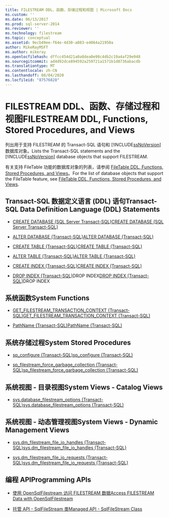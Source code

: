 ```yaml
---
title: FILESTREAM DDL、函数、存储过程和视图 | Microsoft Docs
ms.custom: ''
ms.date: 06/13/2017
ms.prod: sql-server-2014
ms.reviewer: ''
ms.technology: filestream
ms.topic: conceptual
ms.assetid: 9ecb49ee-f64e-4d30-a803-e4064a21950a
author: MikeRayMSFT
ms.author: mikeray
ms.openlocfilehash: dffcc454d21a0a8dea0e98c4db2c19a4af29e948
ms.sourcegitcommit: ad4d92dce894592a259721a1571b1d8736abacdb
ms.translationtype: MT
ms.contentlocale: zh-CN
ms.lasthandoff: 08/04/2020
ms.locfileid: "87576828"
---
```

# <a name="filestream-ddl-functions-stored-procedures-and-views"></a><span data-ttu-id="457f2-102">FILESTREAM DDL、函数、存储过程和视图</span><span class="sxs-lookup"><span data-stu-id="457f2-102">FILESTREAM DDL, Functions, Stored Procedures, and Views</span></span>
  <span data-ttu-id="457f2-103">列出用于支持 FILESTREAM 的 Transact-SQL 语句和 [!INCLUDE[ssNoVersion](../../includes/ssnoversion-md.md)] 数据库对象。</span><span class="sxs-lookup"><span data-stu-id="457f2-103">Lists the Transact-SQL statements and the [!INCLUDE[ssNoVersion](../../includes/ssnoversion-md.md)] database objects that support FILESTREAM.</span></span>  
  
 <span data-ttu-id="457f2-104">有关支持 FileTable 功能的数据库对象的列表，请参阅 [FileTable DDL, Functions, Stored Procedures, and Views](../views/views.md)。</span><span class="sxs-lookup"><span data-stu-id="457f2-104">For the list of database objects that support the FileTable feature, see [FileTable DDL, Functions, Stored Procedures, and Views](../views/views.md).</span></span>  
  
##  <a name="transact-sql-data-definition-language-ddl-statements"></a><a name="ddl"></a> <span data-ttu-id="457f2-105">Transact-SQL 数据定义语言 (DDL) 语句</span><span class="sxs-lookup"><span data-stu-id="457f2-105">Transact-SQL Data Definition Language (DDL) Statements</span></span>  
  
-   [<span data-ttu-id="457f2-106">CREATE DATABASE (SQL Server Transact-SQL)</span><span class="sxs-lookup"><span data-stu-id="457f2-106">CREATE DATABASE &#40;SQL Server Transact-SQL&#41;</span></span>](/sql/t-sql/statements/create-database-sql-server-transact-sql)  
  
-   [<span data-ttu-id="457f2-107">ALTER DATABASE (Transact-SQL)</span><span class="sxs-lookup"><span data-stu-id="457f2-107">ALTER DATABASE &#40;Transact-SQL&#41;</span></span>](/sql/t-sql/statements/alter-database-transact-sql)  
  
-   [<span data-ttu-id="457f2-108">CREATE TABLE (Transact-SQL)</span><span class="sxs-lookup"><span data-stu-id="457f2-108">CREATE TABLE &#40;Transact-SQL&#41;</span></span>](/sql/t-sql/statements/create-table-transact-sql)  
  
-   [<span data-ttu-id="457f2-109">ALTER TABLE (Transact-SQL)</span><span class="sxs-lookup"><span data-stu-id="457f2-109">ALTER TABLE &#40;Transact-SQL&#41;</span></span>](/sql/t-sql/statements/alter-table-transact-sql)  
  
-   [<span data-ttu-id="457f2-110">CREATE INDEX (Transact-SQL)</span><span class="sxs-lookup"><span data-stu-id="457f2-110">CREATE INDEX &#40;Transact-SQL&#41;</span></span>](/sql/t-sql/statements/create-index-transact-sql)  
  
-   <span data-ttu-id="457f2-111">[DROP INDEX (Transact-SQL)](/sql/t-sql/statements/drop-index-transact-sql)DROP INDEX</span><span class="sxs-lookup"><span data-stu-id="457f2-111">[DROP INDEX &#40;Transact-SQL&#41;](/sql/t-sql/statements/drop-index-transact-sql)DROP INDEX</span></span>  
  
##  <a name="system-functions"></a><a name="func"></a> <span data-ttu-id="457f2-112">系统函数</span><span class="sxs-lookup"><span data-stu-id="457f2-112">System Functions</span></span>  
  
-   [<span data-ttu-id="457f2-113">GET_FILESTREAM_TRANSACTION_CONTEXT (Transact-SQL)</span><span class="sxs-lookup"><span data-stu-id="457f2-113">GET_FILESTREAM_TRANSACTION_CONTEXT &#40;Transact-SQL&#41;</span></span>](/sql/t-sql/functions/get-filestream-transaction-context-transact-sql)  
  
-   [<span data-ttu-id="457f2-114">PathName (Transact-SQL)</span><span class="sxs-lookup"><span data-stu-id="457f2-114">PathName &#40;Transact-SQL&#41;</span></span>](/sql/relational-databases/system-functions/pathname-transact-sql)  
  
##  <a name="system-stored-procedures"></a><a name="proc"></a> <span data-ttu-id="457f2-115">系统存储过程</span><span class="sxs-lookup"><span data-stu-id="457f2-115">System Stored Procedures</span></span>  
  
-   [<span data-ttu-id="457f2-116">sp_configure &#40;Transact-SQL&#41;</span><span class="sxs-lookup"><span data-stu-id="457f2-116">sp_configure &#40;Transact-SQL&#41;</span></span>](/sql/relational-databases/system-stored-procedures/sp-configure-transact-sql)  
  
-   [<span data-ttu-id="457f2-117">sp_filestream_force_garbage_collection (Transact-SQL)</span><span class="sxs-lookup"><span data-stu-id="457f2-117">sp_filestream_force_garbage_collection &#40;Transact-SQL&#41;</span></span>](/sql/relational-databases/system-stored-procedures/filestream-and-filetable-sp-filestream-force-garbage-collection)  
  
##  <a name="system-views---catalog-views"></a><a name="cat"></a> <span data-ttu-id="457f2-118">系统视图 - 目录视图</span><span class="sxs-lookup"><span data-stu-id="457f2-118">System Views - Catalog Views</span></span>  
  
-   [<span data-ttu-id="457f2-119">sys.database_filestream_options (Transact-SQL)</span><span class="sxs-lookup"><span data-stu-id="457f2-119">sys.database_filestream_options &#40;Transact-SQL&#41;</span></span>](/sql/relational-databases/system-catalog-views/sys-database-filestream-options-transact-sql)  
  
##  <a name="system-views---dynamic-management-views"></a><a name="dmv"></a> <span data-ttu-id="457f2-120">系统视图 - 动态管理视图</span><span class="sxs-lookup"><span data-stu-id="457f2-120">System Views - Dynamic Management Views</span></span>  
  
-   [<span data-ttu-id="457f2-121">sys.dm_filestream_file_io_handles (Transact-SQL)</span><span class="sxs-lookup"><span data-stu-id="457f2-121">sys.dm_filestream_file_io_handles &#40;Transact-SQL&#41;</span></span>](/sql/relational-databases/system-dynamic-management-views/sys-dm-filestream-file-io-handles-transact-sql)  
  
-   [<span data-ttu-id="457f2-122">sys.dm_filestream_file_io_requests (Transact-SQL)</span><span class="sxs-lookup"><span data-stu-id="457f2-122">sys.dm_filestream_file_io_requests &#40;Transact-SQL&#41;</span></span>](/sql/relational-databases/system-dynamic-management-views/sys-dm-filestream-file-io-requests-transact-sql)  
  
##  <a name="programming-apis"></a><a name="api"></a> <span data-ttu-id="457f2-123">编程 API</span><span class="sxs-lookup"><span data-stu-id="457f2-123">Programming APIs</span></span>  
  
-   [<span data-ttu-id="457f2-124">使用 OpenSqlFilestream 访问 FILESTREAM 数据</span><span class="sxs-lookup"><span data-stu-id="457f2-124">Access FILESTREAM Data with OpenSqlFilestream</span></span>](access-filestream-data-with-opensqlfilestream.md)  
  
-   [<span data-ttu-id="457f2-125">托管 API - SqlFileStream 类</span><span class="sxs-lookup"><span data-stu-id="457f2-125">Managed API - SqlFileStream Class</span></span>](https://go.microsoft.com/fwlink/?LinkId=220875)  
  
  
